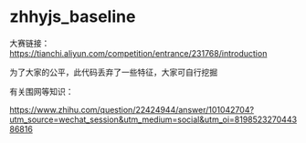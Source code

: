 # zhhyjs_baseline

大赛链接：https://tianchi.aliyun.com/competition/entrance/231768/introduction

为了大家的公平，此代码丢弃了一些特征，大家可自行挖掘

有关围网等知识：

https://www.zhihu.com/question/22424944/answer/101042704?utm_source=wechat_session&utm_medium=social&utm_oi=819852327044386816
